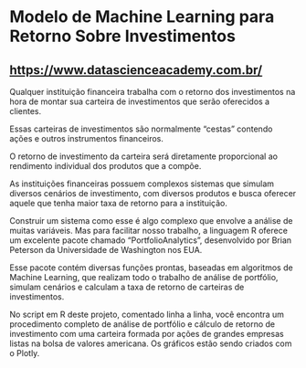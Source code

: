 # Modelo de Machine Learning para Retorno Sobre Investimentos
## https://www.datascienceacademy.com.br/

Qualquer instituição financeira trabalha com o retorno dos investimentos na hora de montar sua carteira de investimentos que serão oferecidos a clientes. 

Essas carteiras de investimentos são normalmente “cestas” contendo ações e outros instrumentos financeiros. 

O retorno de investimento da carteira será diretamente proporcional ao rendimento individual dos produtos que a compõe. 

As instituições financeiras possuem complexos sistemas que simulam diversos cenários de investimento, com diversos produtos e busca oferecer aquele que tenha maior taxa de retorno para a instituição. 

Construir um sistema como esse é algo complexo que envolve a análise de muitas variáveis. Mas para facilitar nosso trabalho, a linguagem R oferece um excelente pacote chamado “PortfolioAnalytics”, desenvolvido por Brian Peterson da Universidade de Washington nos EUA. 

Esse pacote contém diversas funções prontas, baseadas em algoritmos de Machine Learning, que realizam todo o trabalho de análise de portfólio,  simulam  cenários  e  calculam a  taxa  de  retorno  de  carteiras  de investimentos.

No  script  em  R  deste  projeto,  comentado  linha  a  linha,  você  encontra  um procedimento  completo  de  análise  de  portfólio  e  cálculo  de  retorno  de investimento com uma carteira formada por ações de grandes empresas listas na bolsa de valores americana. Os gráficos estão sendo criados com o Plotly.
